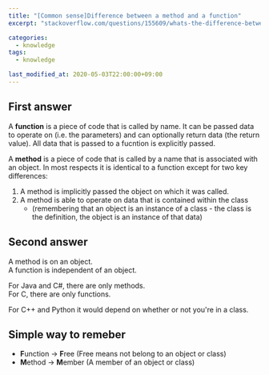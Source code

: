 ```yaml
---
title: "[Common sense]Difference between a method and a function"
excerpt: "stackoverflow.com/questions/155609/whats-the-difference-between-a-method-and-a-function"

categories:
  - knowledge
tags:
  - knowledge

last_modified_at: 2020-05-03T22:00:00+09:00
---
```


## First answer

A **function** is a piece of code that is called by name. It can be passed data to operate on (i.e. the parameters) and can optionally return data (the return value). All data that is passed to a fucntion is explicitly passed.  


A **method** is a piece of code that is called by a name that is associated with an object. In most respects it is identical to a function except for two key differences:  

1. A method is implicitly passed the object on which it was called.
2. A method is able to operate on data that is contained within the class
    - (remembering that an object is an instance of a class - the class is the definition, the object is an instance of that data)  


## Second answer

A method is on an object.  
A function is independent of an object.  

For Java and C#, there are only methods.  
For C, there are only functions.  

For C++ and Python it would depend on whether or not you're in a class.  


## Simple way to remeber

- **F**unction → **F**ree (Free means not belong to an object or class)
- **M**ethod → **M**ember (A member of an object or class)

